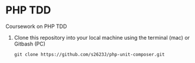 # PHP TDD
Coursework on PHP TDD

1. Clone this repository into your local machine using the terminal (mac) or Gitbash (PC)

    `git clone https://github.com/s2623J/php-unit-composer.git`

